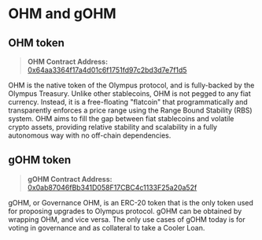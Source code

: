 # OHM and gOHM

## OHM token
> **OHM Contract Address:**  [0x64aa3364f17a4d01c6f1751fd97c2bd3d7e7f1d5](https://etherscan.io/address/0x64aa3364f17a4d01c6f1751fd97c2bd3d7e7f1d5)

OHM is the native token of the Olympus protocol, and is fully-backed by the Olympus Treasury. Unlike other stablecoins, OHM is not pegged to any fiat currency. Instead, it is a free-floating "flatcoin" that programmatically and transparently enforces a price range using the Range Bound Stability (RBS) system. OHM aims to fill the gap between fiat stablecoins and volatile crypto assets, providing relative stability and scalability in a fully autonomous way with no off-chain dependencies.


## gOHM token
> **gOHM Contract Address:**  [0x0ab87046fBb341D058F17CBC4c1133F25a20a52f](https://etherscan.io/address/0x0ab87046fBb341D058F17CBC4c1133F25a20a52f)

gOHM, or Governance OHM, is an ERC-20 token that is the only token used for proposing upgrades to Olympus protocol. gOHM can be obtained by wrapping OHM, and vice versa. The only use cases of gOHM today is for voting in governance and as collateral to take a Cooler Loan.

